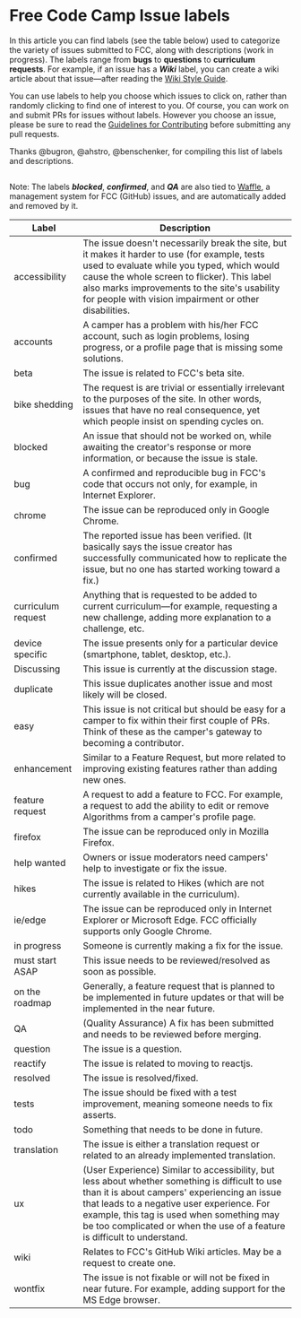 # Free Code Camp Issue labels

In this article you can find labels (see the table below) used to categorize the variety of issues submitted to FCC, along with descriptions (work in progress). The labels range from **bugs** to **questions** to **curriculum requests**. For example, if an issue has a ***Wiki*** label, you can create a wiki article about that issue—after reading the [Wiki Style Guide](Wiki-Style-Guide). 

You can use labels to help you choose which issues to click on, rather than randomly clicking to find one of interest to you. Of course, you can work on and submit PRs for issues without labels. However you choose an issue, please be sure to read the [Guidelines for Contributing](https://github.com/FreeCodeCamp/FreeCodeCamp/blob/staging/CONTRIBUTING.md) before submitting any pull requests.

Thanks @bugron, @ahstro, @benschenker, for compiling this list of labels and descriptions.

##  

Note: The labels ***blocked***, ***confirmed***, and ***QA*** are also tied to [Waffle](https://waffle.io/freecodecamp/freecodecamp), a management system for FCC (GitHub) issues, and are automatically added and removed by it.

| Label              | Description | 
| ------------------ | ----------- | 
| accessibility      | The issue doesn't necessarily break the site, but it makes it harder to use (for example, tests used to evaluate while you typed, which would cause the whole screen to flicker). This label also marks improvements to the site's usability for people with vision impairment or other disabilities.|
| accounts           | A camper has a problem with his/her FCC account, such as login problems, losing progress, or a profile page that is missing some solutions.|
| beta               | The issue is related to FCC's beta site.|
| bike shedding      | The request is are trivial or essentially irrelevant to the purposes of the site. In other words, issues that have no real consequence, yet which people insist on spending cycles on.|
| blocked            | An issue that should not be worked on, while awaiting the creator's response or more information, or because the issue is stale.|
| bug                | A confirmed and reproducible bug in FCC's code that occurs not only, for example, in Internet Explorer.
| chrome             | The issue can be reproduced only in Google Chrome.|
| confirmed          | The reported issue has been verified. (It basically says the issue creator has successfully communicated how to replicate the issue, but no one has started working toward a fix.)|
| curriculum request | Anything that is requested to be added to current curriculum—for example, requesting a new challenge, adding more explanation to a challenge, etc.|
| device specific    | The issue presents only for a particular device (smartphone, tablet, desktop, etc.).|
| Discussing         | This issue is currently at the discussion stage. |
| duplicate          | This issue duplicates another issue and most likely will be closed.|
| easy               | This issue is not critical but should be easy for a camper to fix within their first couple of PRs. Think of these as the camper's gateway to becoming a contributor. |
| enhancement        | Similar to a Feature Request, but more related to improving existing features rather than adding new ones.|
| feature request    | A request to add a feature to FCC. For example, a request to add the ability to edit or remove Algorithms from a camper's profile page.|
| firefox            | The issue can be reproduced only in Mozilla Firefox.|
| help wanted        | Owners or issue moderators need campers' help to investigate or fix the issue.|
| hikes              | The issue is related to Hikes (which are not currently available in the curriculum).|
| ie/edge            | The issue can be reproduced only in Internet Explorer or Microsoft Edge. FCC officially supports only Google Chrome.|
| in progress        | Someone is currently making a fix for the issue.|
| must start ASAP    | This issue needs to be reviewed/resolved as soon as possible.|
| on the roadmap     | Generally, a feature request that is planned to be implemented in future updates or that will be implemented in the near future.|
| QA                 | (Quality Assurance) A fix has been submitted and needs to be reviewed before merging.|
| question           | The issue is a question.|
| reactify           | The issue is related to moving to reactjs.|
| resolved           | The issue is resolved/fixed.|
| tests              | The issue should be fixed with a test improvement, meaning someone needs to fix asserts.|
| todo               | Something that needs to be done in future.|
| translation        | The issue is either a translation request or related to an already implemented translation.|
| ux                 | (User Experience) Similar to accessibility, but less about whether something is difficult to use than it is about campers' experiencing an issue that leads to a negative user experience. For example, this tag is used when something may be too complicated or when the use of a feature is difficult to understand.|
| wiki               | Relates to FCC's GitHub Wiki articles. May be a request to create one. |
| wontfix            | The issue is not fixable or will not be fixed in near future. For example, adding support for the MS Edge browser.|
